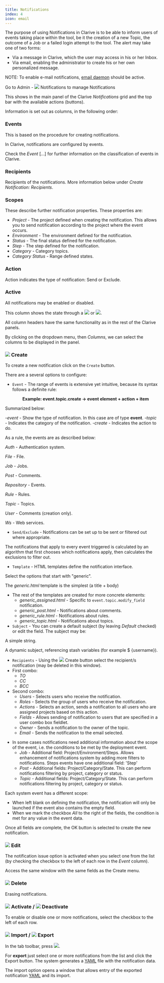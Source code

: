```yaml
---
title: Notifications
index: 4
icon: email
---
```


The purpose of using Notifications in Clarive is to be able to inform users of events taking place within the tool, be
it the creation of a new Topic, the outcome of a Job or a failed login attempt to the tool. The alert may take one of
two forms:

- Via a message in Clarive, which the user may access in his or her Inbox.
- Via email, enabling the administrator to create his or her own personalized message.

NOTE: To enable e-mail notifications, [email daemon](/ee/admin/daemon) should be active.

Go to Admin - ![](/static/images/icons/email.svg) Notifications to manage Notifications

This shows in the main panel of the Clarive *Notifications* grid and the top bar with the available actions (buttons).

Information is set out as columns, in the following order:

### Events

This is based on the procedure for creating notifications.

In Clarive, notifications are configured by events.

Check the *Event* [...] for further information on the classification of events in Clarive.


### Recipients

Recipients of the notifications. More information below under *Create Notification: Recipients*.

### Scopes

These describe further notification properties. These properties are:

- *Project* - The project defined when creating the notification. This allows you to send notification according to the
  project where the event occurs.
- *Environment* - The environment defined for the notification.
- *Status* - The final status defined for the notification.
- *Step* - The step defined for the notification.
- *Category* - Category topics.
- *Category Status* - Range defined states.

### Action

Action indicates the type of notification: Send or Exclude.

### Active

All notifications may be enabled or disabled.

This column shows the state through a ![](/static/images/icons/start.svg) or ![](/static/images/icons/stop.svg).

All column headers have the same functionality as in the rest of the Clarive panels.

By clicking on the dropdown menu, then *Columns*, we can select the columns to be displayed in the panel.

### ![](/static/images/icons/add.svg) Create

To create a new notification click on the `Create` button.

There are a several options to configure:

- `Event` - The range of events is extensive yet intuitive, because its syntax follows a definite rule: <p style
  = "text-align: center; font-weight: bold"> Example: event.topic.create → event element + action + item </p>

Summarized below:

-*event* - Show the type of notification. In this case are of type **event**.
-*topic* - Indicates the category of the notification.
-*create* - Indicates the action to do.

As a rule, the events are as described below:

*Auth* - Authentication system.

*File* - File.

*Job* - Jobs.

*Post* - Comments.

*Repository* - Events.

*Rule* - Rules.

*Topic* - Topics.

*User* - Comments (creation only).

*Ws* - Web services.

- `Send/Exclude` - Notifications can be set up to be sent or filtered out where appropriate.

The notifications that apply to every event triggered is calculated by an algorithm that first chooses which
notifications apply, then calculates the exclusions to filter out.

- `Template` - HTML templates define the notification interface.

Select the options that start with "generic".

The *generic.html* template is the simplest (a title + body)

- The rest of the templates are created for more concrete elements:
    - *generic_assigned.html* - Specific to `event.topic.modify_field` notification.
    - *generic_post.html* - Notifications about comments.
    - *generic_rule.html* - Notifications about rules.
    - *generic_topic.html* - Notifications about topics.
- `Subject` - You can create a default subject (by leaving *Default* checked) or edit the field. The subject may be:

A simple string.

A dynamic subject, referencing stash variables (for example $ {username}).

- `Recipients` - Using the ![](/static/images/icons/add.svg) Create button select the recipient/s
  notification (may be deleted in this window).
- First combo:
   - *TO*
   - *CC*
   - *BCC*
- Second combo:
  - *Users* - Selects users who receive the notification.
  - *Roles* - Selects the group of users who receive the notification.
  - *Actions* - Selects an action, sends a notification to all users who are assigned projects based on this action.
  - *Fields* - Allows sending of notification to users that are specified in a user combo box fieldlet.
  - *Owner* - Sends a notification to the owner of the topic.
  - *Email* - Sends the notification to the email selected.
* In some cases notifications need additional information about the scope of the event, i.e. the conditions to be met by
  the deployment event.
    - *Job* - Additional field: Project/Environment/Steps. Allows enhancement of notifications system by adding more
      filters to notifications. Steps events have one additional field: 'Step'
    - *Post* - Additional fields: Project/Category/State. This can perform notifications filtering by project, category
      or status.
    - *Topic* - Additional fields: Project/Category/State. This can perform notifications filtering by project, category
      or status.


Each system event has a different scope:

- When left blank on defining the notification, the notification will only be launched if the event also contains the
  empty field.
- When we mark the checkbox *All* to the right of the fields, the condition is met for any value in the event data.


Once all fields are complete, the OK button is selected to create the new notification.

### ![](/static/images/icons/edit.svg) Edit

The notification issue option is activated when you select one from the list (by checking the checkbox to the left of
each row in the *Event* column).

Access the same window with the same fields as the Create menu.

### ![](/static/images/icons/delete.svg) Delete

Erasing notifications.

### ![](/static/images/icons/start.svg) Activate / ![](/static/images/icons/stop.svg) Deactivate

To enable or disable one or more notifications, select the checkbox to the left of each row.

### ![](/static/images/icons/import.svg) Import / ![](/static/images/icons/export.svg) Export

In the tab toolbar, press ![](/static/images/icons/exports.svg).

For **export** just select one or more notifications from the list and click the Export button. The system generates
a [YAML](/concepts/yaml) file with the notification data.

The import option opens a window that allows entry of the exported notification [YAML](/concepts/yaml) and its import.
